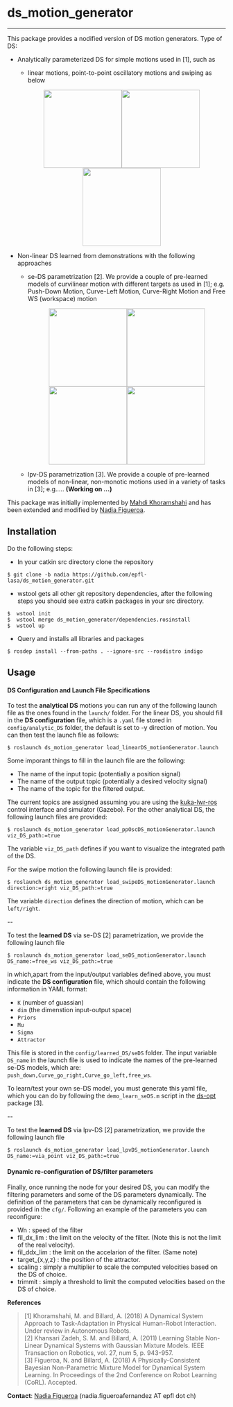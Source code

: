 # ds_motion_generator
---
This package provides a nodified version of DS motion generators. Type of DS:
- Analytically parameterized DS for simple motions used in [1], such as
  - linear motions, point-to-point oscillatory motions and swiping as below
  <p align="center"><img src="https://github.com/epfl-lasa/ds_motion_generator/blob/nadia/img/linearMotion.gif" width="180"><img src="https://github.com/epfl-lasa/ds_motion_generator/blob/nadia/img/PPOscilateMotion.gif" width="180"><img src="https://github.com/epfl-lasa/ds_motion_generator/blob/nadia/img/SwipeMotion.gif" width="180"></>
    
- Non-linear DS learned from demonstrations with the following approaches  
  - se-DS parametrization [2]. We provide a couple of pre-learned models of curvilinear motion with different targets as used in [1]; e.g. Push-Down Motion, Curve-Left Motion, Curve-Right Motion and Free WS (workspace) motion
    <p align="center"><img src="https://github.com/epfl-lasa/ds_motion_generator/blob/nadia/img/seDS_pushDown.gif" width="180"><img src="https://github.com/epfl-lasa/ds_motion_generator/blob/nadia/img/seDS_curveLeft.gif" width="180"><img src="https://github.com/epfl-lasa/ds_motion_generator/blob/nadia/img/seDS_curveRight.gif" width="180"><img src="https://github.com/epfl-lasa/ds_motion_generator/blob/nadia/img/seDS_freeWS.gif" width="180"></>
  - lpv-DS parametrization [3]. We provide a couple of pre-learned models of non-linear, non-monotic motions used in a variety of tasks in [3]; e.g..... **(Working on ...)**
  
This package was initially implemented by [Mahdi Khoramshahi](http://lasa.epfl.ch/people/member.php?SCIPER=217217) and has been extended and modified by [Nadia Figueroa](http://lasa.epfl.ch/people/member.php?SCIPER=238387).  

## Installation
Do the following steps:
* In your catkin src directory clone the repository
```
$ git clone -b nadia https://github.com/epfl-lasa/ds_motion_generator.git
```
* wstool gets all other git repository dependencies, after the following steps you should see extra catkin 
  packages in your src directory.
```
$  wstool init
$  wstool merge ds_motion_generator/dependencies.rosinstall 
$  wstool up 
```
* Query and installs all libraries and packages 
```
$ rosdep install --from-paths . --ignore-src --rosdistro indigo 
```

## Usage
#### DS Configuration and Launch File Specifications
To test the **analytical DS** motions you can run any of the following launch file as the ones found in the ```launch/``` folder. For the linear DS, you should fill in the **DS configuration** file, which is a ```.yaml``` file stored in ```config/analytic_DS``` folder, the default is set to -y direction of motion. You can then test the launch file as follows:
```
$ roslaunch ds_motion_generator load_linearDS_motionGenerator.launch 
```
Some imporant things to fill in the launch file are the following:
- The name of the input topic (potentially a position signal)
- The name of the output topic (potentially a desired velocity signal)
- The name of the topic for the filtered output.

The current topics are assigned assuming you are using the [kuka-lwr-ros](https://github.com/epfl-lasa/kuka-lwr-ros) control interface and simulator (Gazebo). For the other analytical DS, the following launch files are provided:
```
$ roslaunch ds_motion_generator load_ppOscDS_motionGenerator.launch viz_DS_path:=true
```
The variable ```viz_DS_path``` defines if you want to visualize the integrated path of the DS. 

For the swipe motion the following launch file is provided:
```
$ roslaunch ds_motion_generator load_swipeDS_motionGenerator.launch direction:=right viz_DS_path:=true
```
The variable ```direction``` defines the direction of motion, which can be ```left/right```. 

--

To test the **learned DS** via se-DS [2] parametrization, we provide the following launch file
```
$ roslaunch ds_motion_generator load_seDS_motionGenerator.launch DS_name:=free_ws viz_DS_path:=true
```
in which,apart from the input/output variables defined above, you must indicate the **DS configuration** file, which should contain the following information in YAML format:
- ``K`` (number of guassian)
- ``dim`` (the dimenstion input-output space)
- ``Priors``
- ``Mu``
- ``Sigma``
- ``Attractor``

This file is stored in the ```config/learned_DS/seDS``` folder. The input variable ``DS_name`` in the launch file is used to indicate the names of the pre-learned se-DS models, which are: ``push_down,Curve_go_right,Curve_go_left,free_ws``. 

To learn/test your own se-DS model, you must generate this yaml file, which you can do by following the ``demo_learn_seDS.m`` script in the [ds-opt](https://github.com/nbfigueroa/ds-opt) package [3].
  
--  

To test the **learned DS** via lpv-DS [2] parametrization, we provide the following launch file
```
$ roslaunch ds_motion_generator load_lpvDS_motionGenerator.launch DS_name:=via_point viz_DS_path:=true
```

#### Dynamic re-configuration of DS/filter parameters
Finally, once running the node for your desired DS, you can modify the filtering parameters and some of the DS parameters dynamically. The definition of the parameters that can be dynamically reconfigured is provided in the ``cfg/``. Following an example of the parameters you can reconfigure:
- Wn : speed of the filter
- fil_dx_lim : the limit on the velocity of the filter. (Note this is not the limit of the real velocity).
- fil_ddx_lim : the limit on the accelarion of the filter. (Same note)
- target_{x,y,z} : the position of the attractor.
- scaling : simply a multiplier to scale the computed velocities based on the DS of choice.
- trimmit : simply a threshold to limit the computed velocities based on the DS of choice.   

**References**     
> [1] Khoramshahi, M. and Billard, A. (2018) A Dynamical System Approach to Task-Adaptation in Physical Human-Robot Interaction. Under review in Autonomous Robots.    
> [2] Khansari Zadeh, S. M. and Billard, A. (2011) Learning Stable Non-Linear Dynamical Systems with Gaussian Mixture Models. IEEE Transaction on Robotics, vol. 27, num 5, p. 943-957.  
> [3] Figueroa, N. and Billard, A. (2018) A Physically-Consistent Bayesian Non-Parametric Mixture Model for Dynamical System Learning. In Proceedings of the 2nd Conference on Robot Learning (CoRL). Accepted.     

**Contact**: [Nadia Figueroa](http://lasa.epfl.ch/people/member.php?SCIPER=238387) (nadia.figueroafernandez AT epfl dot ch)

